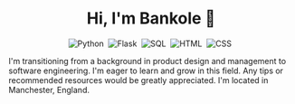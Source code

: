 <div align="center">

# Hi, I'm Bankole 👋



![Python](https://img.shields.io/badge/-Python-333333?style=flat&logo=python)&nbsp;
![Flask](https://img.shields.io/badge/-Flask-333333?style=flat&logo=flask)&nbsp;
![SQL](https://img.shields.io/badge/-SQL-333333?style=flat&logo=sql)&nbsp;
![HTML](https://img.shields.io/badge/-HTML-333333?style=flat&logo=html)&nbsp;
![CSS](https://img.shields.io/badge/-CSS-333333?style=flat&logo=css)&nbsp;

</div>

I'm transitioning from a background in product design and management to software engineering.
I'm eager to learn and grow in this field. Any tips or recommended resources would be greatly appreciated. 
I'm located in Manchester, England.


